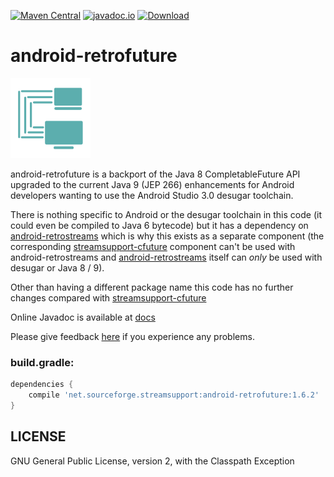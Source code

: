 [![Maven Central](https://img.shields.io/maven-central/v/net.sourceforge.streamsupport/android-retrofuture.svg)](http://mvnrepository.com/artifact/net.sourceforge.streamsupport/android-retrofuture)
[![javadoc.io](https://javadocio-badges.herokuapp.com/net.sourceforge.streamsupport/android-retrofuture/badge.svg)](http://www.javadoc.io/doc/net.sourceforge.streamsupport/android-retrofuture/)
[![Download](https://api.bintray.com/packages/stefan-zobel/android-retrofuture/android-retrofuture/images/download.svg) ](https://bintray.com/stefan-zobel/android-retrofuture/android-retrofuture/_latestVersion)

# android-retrofuture

![](art/streamsupport-sf.png)

android-retrofuture is a backport of the Java 8 CompletableFuture API upgraded to the current Java 9 (JEP 266) enhancements for Android developers wanting to use the Android Studio 3.0 desugar toolchain.

There is nothing specific to Android or the desugar toolchain in this code (it could even be compiled to Java 6 bytecode) but
it has a dependency on [android-retrostreams](https://github.com/retrostreams/android-retrostreams) which is why this exists as a separate component (the corresponding
[streamsupport-cfuture](https://github.com/stefan-zobel/streamsupport/tree/master/src/cfuture) component can't be used with android-retrostreams
and [android-retrostreams](https://github.com/retrostreams/android-retrostreams) itself can *only* be used with desugar or Java 8 / 9).

Other than having a different package name this code has no further changes compared with [streamsupport-cfuture](https://github.com/stefan-zobel/streamsupport/tree/master/src/cfuture)

Online Javadoc is available at [docs](https://retrostreams.github.io/android-retrofuture/apidocs/index.html)

Please give feedback [here](https://github.com/retrostreams/android-retrofuture/issues) if you experience any problems.


### build.gradle:

```gradle
dependencies {
    compile 'net.sourceforge.streamsupport:android-retrofuture:1.6.2'
}
```

## LICENSE

GNU General Public License, version 2, with the Classpath Exception

